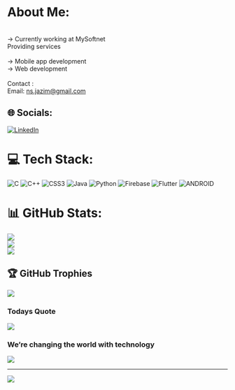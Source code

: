 # About Me:
<br>-> Currently working at MySoftnet <br>
Providing services<br><br>-> Mobile app development<br>-> Web development<br><br>Contact :<br>Email: ns.jazim@gmail.com


## 🌐 Socials:
[![LinkedIn](https://img.shields.io/badge/LinkedIn-%230077B5.svg?logo=linkedin&logoColor=white)](https://linkedin.com/in/jazim-n-s-6588b7267) 

# 💻 Tech Stack:
![C](https://img.shields.io/badge/c-%2300599C.svg?style=flat&logo=c&logoColor=white) ![C++](https://img.shields.io/badge/c++-%2300599C.svg?style=flat&logo=c%2B%2B&logoColor=white) ![CSS3](https://img.shields.io/badge/css3-%231572B6.svg?style=flat&logo=css3&logoColor=white) ![Java](https://img.shields.io/badge/java-%23ED8B00.svg?style=flat&logo=java&logoColor=white) ![Python](https://img.shields.io/badge/python-3670A0?style=flat&logo=python&logoColor=ffdd54) ![Firebase](https://img.shields.io/badge/firebase-%23039BE5.svg?style=flat&logo=firebase) ![Flutter](https://img.shields.io/badge/Flutter-%2302569B.svg?style=flat&logo=Flutter&logoColor=white) ![ANDROID](https://img.shields.io/badge/android-%2320232a.svg?style=flat&logo=android&logoColor=%a4c639)
# 📊 GitHub Stats:
![](https://github-readme-stats.vercel.app/api?username=mohamed-jazim&theme=dark&hide_border=true&include_all_commits=false&count_private=false)<br/>
![](https://github-readme-streak-stats.herokuapp.com/?user=mohamed-jazim&theme=dark&hide_border=true)<br/>
![](https://github-readme-stats.vercel.app/api/top-langs/?username=mohamed-jazim&theme=dark&hide_border=true&include_all_commits=false&count_private=false&layout=compact)

## 🏆 GitHub Trophies
![](https://github-profile-trophy.vercel.app/?username=mohamed-jazim&theme=buddhism&no-frame=true&no-bg=true&margin-w=4)

### Todays Quote
![](https://quotes-github-readme.vercel.app/api?type=horizontal&theme=tokyonight)


### We’re changing the world with technology
![](https://github.com/mohamed-jazim/mohamed-jazim/blob/main/jazim_AdobeExpress.gif)


---
[![](https://visitcount.itsvg.in/api?id=mohamed-jazim&icon=0&color=9)](https://visitcount.itsvg.in)


